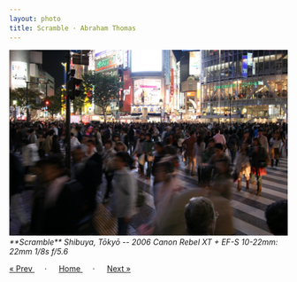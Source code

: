 ```yaml
---
layout: photo
title: Scramble · Abraham Thomas
---
```


<img src="/assets/photos/Scramble.jpg" width="540px" class="photo">

<i>
**Scramble**  
Shibuya, Tōkyō -- 2006  
Canon Rebel XT + EF-S 10-22mm: 22mm 1/8s f/5.6
</i>

<a href="/gallery/lantern"> &laquo; Prev </a> &emsp; · &emsp; 
<a href="/gallery"> Home </a> &emsp; · &emsp; 
<a href="/gallery/fence"> Next &raquo; </a>

